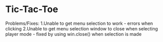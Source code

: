 # Tic-Tac-Toe

Problems/Fixes:
    1.Unable to get menu selection to work
        - errors when clicking
    2.Unable to get menu selection window to close when selecting player mode
        - fixed by using win.close() when selection is made